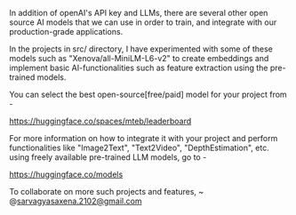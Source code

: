 
In addition of openAI's API key and LLMs, there are several other open source AI models that we can use in order to train, and integrate with our production-grade applications.

In the projects in src/ directory, I have experimented with some of these models such as "Xenova/all-MiniLM-L6-v2" to create embeddings and implement basic AI-functionalities such as feature extraction using the pre-trained models.

You can select the best open-source[free/paid] model for your project from - 

https://huggingface.co/spaces/mteb/leaderboard

For more information on how to integrate it with your project and perform functionalities like "Image2Text", "Text2Video", "DepthEstimation", etc. using freely available pre-trained LLM models, go to - 

https://huggingface.co/models


To collaborate on more such projects and features, 
~ @sarvagyasaxena.2102@gmail.com
